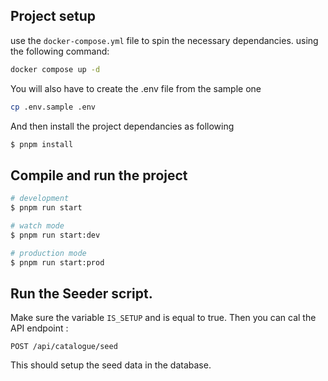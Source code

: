 ## Project setup

use the `docker-compose.yml` file to spin the necessary dependancies. using the following command:
```bash
docker compose up -d
```

You will also have to create the .env file from the sample one
```bash
cp .env.sample .env
```


And then install the project dependancies as following
```bash
$ pnpm install
```

## Compile and run the project

```bash
# development
$ pnpm run start

# watch mode
$ pnpm run start:dev

# production mode
$ pnpm run start:prod
```

## Run the Seeder script.

Make sure the variable `IS_SETUP` and is equal to true. Then you can cal the API endpoint :

```
POST /api/catalogue/seed
```

This should setup the seed data in the database.
